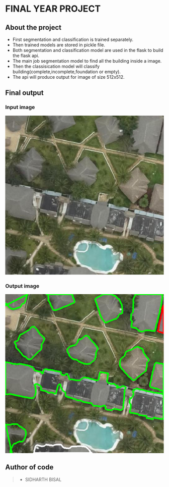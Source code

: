 # FINAL YEAR PROJECT

## About the project

- First segmentation and classification is trained separately.
- Then trained models are stored in pickle file.
- Both segmentation and classification model are used in the flask to build the flask api.
- The main job segmentation model to find all the building inside a image.
- Then the classisication model will classify building(complete,incomplete,foundation or empty).
- The api will produce output for image of size 512x512.
## Final output

### Input image
 
![input image](./docs/input.jpg)

### Output image

![output image](./docs/output.png)

## Author of code

> - SIDHARTH BISAL
